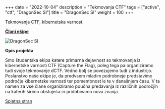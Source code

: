 +++
date = "2022-10-04"
description = "Tekmovanja CTF"
tags = ["active", "ctf", "DragonSec SI"]
title = "DragonSec SI"
weight = 100
+++

Tekmovanja CTF, kibernetska varnost.

<!--more-->

[**Člani ekipe**](https://dragonsec.si/clani.html)

![DragonSec SI](/img/dragonsec.jpg)

**Opis projekta**

Smo študentska ekipa katere primarna dejavnost so tekmovanja iz kibernetske varnosti CTF (Capture the Flag), poleg tega pa organiziramo tudi svoje tekmovanje dCTF. Vedno bolj se povezujemo tudi z industrijo. Poslanstvo naše ekipe je, da predvsem mladim podrobneje predstavimo področje kibernetske varnosti ter pomembnost le te v današnjem času. V ta namen za vse člane organiziramo poučna predavanja iz različnih področjih na katerih širimo obstoječa in pridobivamo nova znanja.

[Spletna stran](https://dragonsec.si)
